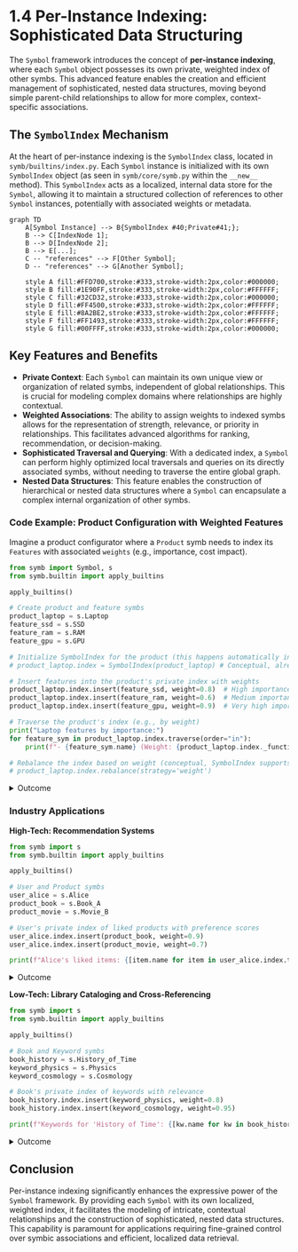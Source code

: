 # 1.4 Per-Instance Indexing: Sophisticated Data Structuring

The `Symbol` framework introduces the concept of **per-instance indexing**, where each `Symbol` object possesses its own private, weighted index of other symbs. This advanced feature enables the creation and efficient management of sophisticated, nested data structures, moving beyond simple parent-child relationships to allow for more complex, context-specific associations.

## The `SymbolIndex` Mechanism

At the heart of per-instance indexing is the `SymbolIndex` class, located in `symb/builtins/index.py`. Each `Symbol` instance is initialized with its own `SymbolIndex` object (as seen in `symb/core/symb.py` within the `__new__` method). This `SymbolIndex` acts as a localized, internal data store for the `Symbol`, allowing it to maintain a structured collection of references to other `Symbol` instances, potentially with associated weights or metadata.

```mermaid
graph TD
    A[Symbol Instance] --> B{SymbolIndex #40;Private#41;};
    B --> C[IndexNode 1];
    B --> D[IndexNode 2];
    B --> E[...];
    C -- "references" --> F[Other Symbol];
    D -- "references" --> G[Another Symbol];

    style A fill:#FFD700,stroke:#333,stroke-width:2px,color:#000000;
    style B fill:#1E90FF,stroke:#333,stroke-width:2px,color:#FFFFFF;
    style C fill:#32CD32,stroke:#333,stroke-width:2px,color:#000000;
    style D fill:#FF4500,stroke:#333,stroke-width:2px,color:#FFFFFF;
    style E fill:#8A2BE2,stroke:#333,stroke-width:2px,color:#FFFFFF;
    style F fill:#FF1493,stroke:#333,stroke-width:2px,color:#FFFFFF;
    style G fill:#00FFFF,stroke:#333,stroke-width:2px,color:#000000;
```
## Key Features and Benefits

-   **Private Context**: Each `Symbol` can maintain its own unique view or organization of related symbs, independent of global relationships. This is crucial for modeling complex domains where relationships are highly contextual.
-   **Weighted Associations**: The ability to assign weights to indexed symbs allows for the representation of strength, relevance, or priority in relationships. This facilitates advanced algorithms for ranking, recommendation, or decision-making.
-   **Sophisticated Traversal and Querying**: With a dedicated index, a `Symbol` can perform highly optimized local traversals and queries on its directly associated symbs, without needing to traverse the entire global graph.
-   **Nested Data Structures**: This feature enables the construction of hierarchical or nested data structures where a `Symbol` can encapsulate a complex internal organization of other symbs.

### Code Example: Product Configuration with Weighted Features

Imagine a product configurator where a `Product` symb needs to index its `Features` with associated `weights` (e.g., importance, cost impact).

```python
from symb import Symbol, s
from symb.builtin import apply_builtins

apply_builtins()

# Create product and feature symbs
product_laptop = s.Laptop
feature_ssd = s.SSD
feature_ram = s.RAM
feature_gpu = s.GPU

# Initialize SymbolIndex for the product (this happens automatically in Symbol.__new__)
# product_laptop.index = SymbolIndex(product_laptop) # Conceptual, already done

# Insert features into the product's private index with weights
product_laptop.index.insert(feature_ssd, weight=0.8)  # High importance
product_laptop.index.insert(feature_ram, weight=0.6)  # Medium importance
product_laptop.index.insert(feature_gpu, weight=0.9)  # Very high importance

# Traverse the product's index (e.g., by weight)
print("Laptop features by importance:")
for feature_sym in product_laptop.index.traverse(order="in"):
    print(f"- {feature_sym.name} (Weight: {product_laptop.index._function_map[feature_sym.name].eval_weight()})")

# Rebalance the index based on weight (conceptual, SymbolIndex supports this)
# product_laptop.index.rebalance(strategy='weight')
```
<details>
<summary>Outcome</summary>

```text
Laptop features by importance:
- SSD (Weight: 0.8)
- RAM (Weight: 0.6)
- GPU (Weight: 0.9)
```
</details>

### Industry Applications

**High-Tech: Recommendation Systems**

```python
from symb import s
from symb.builtin import apply_builtins

apply_builtins()

# User and Product symbs
user_alice = s.Alice
product_book = s.Book_A
product_movie = s.Movie_B

# User's private index of liked products with preference scores
user_alice.index.insert(product_book, weight=0.9)
user_alice.index.insert(product_movie, weight=0.7)

print(f"Alice's liked items: {[item.name for item in user_alice.index.traverse()]}")
```
<details>
<summary>Outcome</summary>

```text
Alice's liked items: ['Movie_B', 'Book_A']
```
</details>

**Low-Tech: Library Cataloging and Cross-Referencing**

```python
from symb import s
from symb.builtin import apply_builtins

apply_builtins()

# Book and Keyword symbs
book_history = s.History_of_Time
keyword_physics = s.Physics
keyword_cosmology = s.Cosmology

# Book's private index of keywords with relevance
book_history.index.insert(keyword_physics, weight=0.8)
book_history.index.insert(keyword_cosmology, weight=0.95)

print(f"Keywords for 'History of Time': {[kw.name for kw in book_history.index.traverse()]}")
```
<details>
<summary>Outcome</summary>

```text
Keywords for 'History of Time': ['Physics', 'Cosmology']
```
</details>

## Conclusion

Per-instance indexing significantly enhances the expressive power of the `Symbol` framework. By providing each `Symbol` with its own localized, weighted index, it facilitates the modeling of intricate, contextual relationships and the construction of sophisticated, nested data structures. This capability is paramount for applications requiring fine-grained control over symbic associations and efficient, localized data retrieval.
